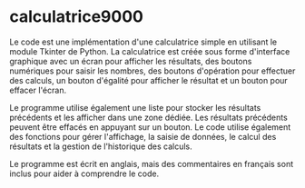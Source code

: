 # calculatrice9000

Le code est une implémentation d'une calculatrice simple en utilisant le module Tkinter de Python. La calculatrice est créée sous forme d'interface graphique avec un écran pour afficher les résultats, des boutons numériques pour saisir les nombres, des boutons d'opération pour effectuer des calculs, un bouton d'égalité pour afficher le résultat et un bouton pour effacer l'écran.

Le programme utilise également une liste pour stocker les résultats précédents et les afficher dans une zone dédiée. Les résultats précédents peuvent être effacés en appuyant sur un bouton. Le code utilise également des fonctions pour gérer l'affichage, la saisie de données, le calcul des résultats et la gestion de l'historique des calculs.

Le programme est écrit en anglais, mais des commentaires en français sont inclus pour aider à comprendre le code.
